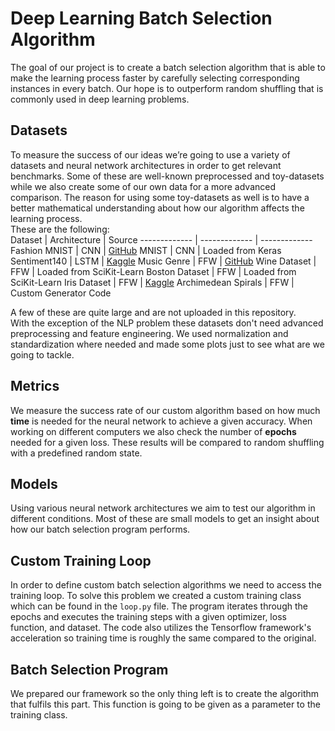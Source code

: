 # Deep Learning Batch Selection Algorithm
The goal of our project is to create a batch selection algorithm that is able to make the learning process faster by carefully selecting corresponding instances in every batch. Our hope is to outperform random shuffling that is commonly used in deep learning problems.  

## Datasets
To measure the success of our ideas we’re going to use a variety of datasets and neural network architectures in order to get relevant benchmarks. Some of these are well-known preprocessed and toy-datasets while we also create some of our own data for a more advanced comparison. The reason for using some toy-datasets as well is to have a better mathematical understanding about how our algorithm affects the learning process.  
These are the following:  
Dataset       | Architecture  | Source 
------------- | ------------- | -------------
Fashion MNIST  | CNN | [GitHub](https://github.com/zalandoresearch/fashion-mnist)
MNIST  | CNN | Loaded from Keras
Sentiment140 | LSTM | [Kaggle](https://www.kaggle.com/kazanova/sentiment140)
Music Genre | FFW | [GitHub](https://github.com/kumargauravsingh14/music-genre-classification/blob/master/data.csv)
Wine Dataset | FFW | Loaded from SciKit-Learn
Boston Dataset | FFW | Loaded from SciKit-Learn
Iris Dataset | FFW | [Kaggle](https://www.kaggle.com/uciml/iris)
Archimedean Spirals | FFW | Custom Generator Code

A few of these are quite large and are not uploaded in this repository.  
With the exception of the NLP problem these datasets don't need advanced preprocessing and feature engineering. We used normalization and standardization where needed and made some plots just to see what are we going to tackle.  

## Metrics
We measure the success rate of our custom algorithm based on how much **time** is needed for the neural network to achieve a given accuracy. When working on different computers we also check the number of **epochs** needed for a given loss. These results will be compared to random shuffling with a predefined random state.

## Models
Using various neural network architectures we aim to test our algorithm in different conditions. Most of these are small models to get an insight about how our batch selection program performs.

## Custom Training Loop
In order to define custom batch selection algorithms we need to access the training loop. To solve this problem we created a custom training class which can be found in the `loop.py` file. The program iterates through the epochs and executes the training steps with a given optimizer, loss function, and dataset. The code also utilizes the Tensorflow framework's acceleration so training time is roughly the same compared to the original.

## Batch Selection Program
We prepared our framework so the only thing left is to create the algorithm that fulfils this part. This function is going to be given as a parameter to the training class.
